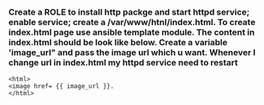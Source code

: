 ### Create a ROLE to install http packge and start httpd service; enable service; create a /var/www/htnl/index.html. To create index.html page use ansible template module. The content in index.html should be look like below. Create a variable 'image_url" and pass the image url which u want. Whenever I change url in index.html my httpd service need to restart

    <html>
    <image href= {{ image_url }}.
    </html>

